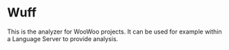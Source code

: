 # Wuff

This is the analyzer for WooWoo projects. It can be used for example within a Language Server to provide analysis.